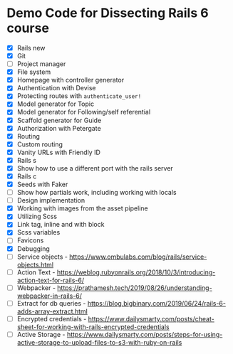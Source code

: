 # Demo Code for Dissecting Rails 6 course

* [x] Rails new
* [x] Git
* [ ] Project manager
* [x] File system
* [x] Homepage with controller generator
* [x] Authentication with Devise
* [x] Protecting routes with `authenticate_user!`
* [x] Model generator for Topic
* [x] Model generator for Following/self referential
* [x] Scaffold generator for Guide
* [x] Authorization with Petergate
* [x] Routing
* [x] Custom routing
* [x] Vanity URLs with Friendly ID
* [x] Rails s
* [x] Show how to use a different port with the rails server
* [x] Rails c
* [x] Seeds with Faker
* [ ] Show how partials work, including working with locals
* [ ] Design implementation
* [x] Working with images from the asset pipeline
* [x] Utilizing Scss
* [x] Link tag, inline and with block
* [x] Scss variables
* [ ] Favicons
* [x] Debugging
* [ ] Service objects - https://www.ombulabs.com/blog/rails/service-objects.html
* [ ] Action Text - https://weblog.rubyonrails.org/2018/10/3/introducing-action-text-for-rails-6/
* [ ] Webpacker - https://prathamesh.tech/2019/08/26/understanding-webpacker-in-rails-6/
* [ ] Extract for db queries - https://blog.bigbinary.com/2019/06/24/rails-6-adds-array-extract.html
* [ ] Encrypted credentials - https://www.dailysmarty.com/posts/cheat-sheet-for-working-with-rails-encrypted-credentials
* [ ] Active Storage - https://www.dailysmarty.com/posts/steps-for-using-active-storage-to-upload-files-to-s3-with-ruby-on-rails
